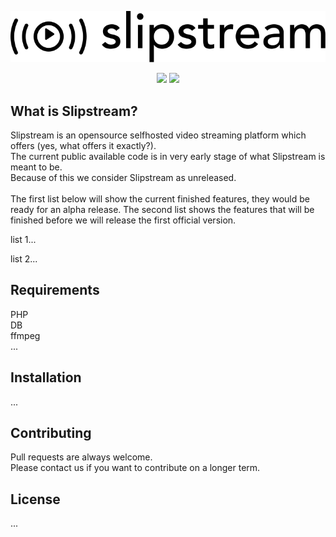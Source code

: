 <p align="center">
<img src="./logo.svg">
</p>

<p align="center">
<img src="https://shields.io/badge/-Unreleased-critical">
<img src="https://shields.io/badge/-Still%20in%20development-critical">
</p>

## What is Slipstream?
Slipstream is an opensource selfhosted video streaming platform which offers (yes, what offers it exactly?).\
The current public available code is in very early stage of what Slipstream is meant to be.\
Because of this we consider Slipstream as unreleased.\
\
The first list below will show the current finished features, they would be ready for an alpha release.
The second list shows the features that will be finished before we will release the first official version.

list 1...

list 2...

## Requirements
PHP\
DB\
ffmpeg\
...


## Installation
...


## Contributing
Pull requests are always welcome.\
Please contact us if you want to contribute on a longer term.

## License
...
